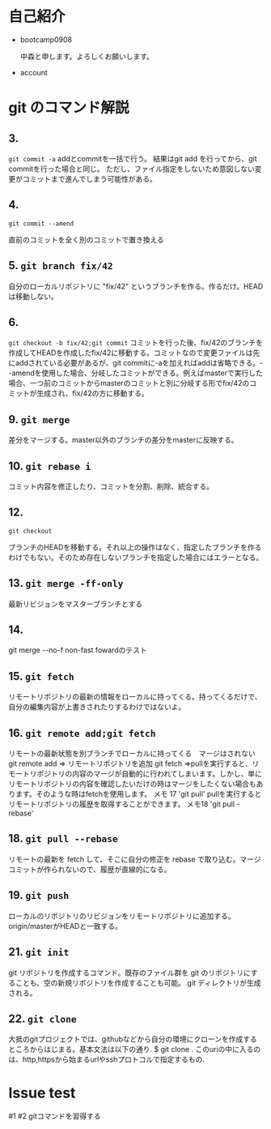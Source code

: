 # 自己紹介

- bootcamp0908

  中森と申します。よろしくお願いします。

- account

# git のコマンド解説

## 3.
`git commit -a`
addとcommitを一括で行う。
結果はgit add を行ってから、git commitを行った場合と同じ。
ただし、ファイル指定をしないため意図しない変更がコミットまで進んでしまう可能性がある。

## 4.
`git commit --amend`

直前のコミットを全く別のコミットで置き換える

## 5. `git branch fix/42`

自分のローカルリポジトリに "fix/42" というブランチを作る。作るだけ。HEAD は移動しない。

## 6.
`git checkout -b fix/42;git commit`
コミットを行った後、fix/42のブランチを作成してHEADを作成したfix/42に移動する。コミットなので変更ファイルは先にaddされている必要があるが、git commitに-aを加えればaddは省略できる。--amendを使用した場合、分岐したコミットができる。例えばmasterで実行した場合、一つ前のコミットからmasterのコミットと別に分岐する形でfix/42のコミットが生成され、fix/42の方に移動する。

## 9. `git merge`

差分をマージする。master以外のブランチの差分をmasterに反映する。

## 10. `git rebase i`

コミット内容を修正したり、コミットを分割、削除、統合する。

## 12.
`git checkout`

ブランチのHEADを移動する。それ以上の操作はなく、指定したブランチを作るわけでもない。そのため存在しないブランチを指定した場合にはエラーとなる。


## 13. `git merge -ff-only`

最新リビジョンをマスターブランチとする


## 14.
git merge --no-f
non-fast fowardのテスト

## 15.	 `git fetch`

リモートリポジトリの最新の情報をローカルに持ってくる。持ってくるだけで、自分の編集内容が上書きされたりするわけではないよ。

## 16. `git remote add;git fetch`

リモートの最新状態を別ブランチでローカルに持ってくる　マージはされない
git remote add => リモートリポジトリを追加
git fetch =>pullを実行すると、リモートリポジトリの内容のマージが自動的に行われてしまいます。しかし、単にリモートリポジトリの内容を確認したいだけの時はマージをしたくない場合もあります。そのような時はfetchを使用します。
メモ 17 'git pull'
pullを実行するとリモートリポジトリの履歴を取得することができます。
メモ18 'git pull -rebase'


## 18. `git pull --rebase`

リモートの最新を fetch して、そこに自分の修正を rebase で取り込む。マージコミットが作られないので、履歴が直線的になる。

## 19. `git push`

ローカルのリポジトリのリビジョンをリモートリポジトリに追加する。origin/masterがHEADと一致する。

## 21. `git init`

git リポジトリを作成するコマンド。既存のファイル群を git のリポジトリにすることも、空の新規リポジトリを作成することも可能。.git ディレクトリが生成される。

## 22. `git clone`

大抵のgitプロジェクトでは、githubなどから自分の環境にクローンを作成するところからはじまる。基本文法は以下の通り. $ git clone <uri>. このuriの中に入るのは、http,httpsから始まるurlやsshプロトコルで指定するもの.


# Issue test
 #1
 #2 gitコマンドを習得する
